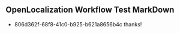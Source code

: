## OpenLocalization Workflow Test MarkDown
* 806d362f-68f8-41c0-b925-b621a8656b4c thanks!

<!--HONumber=Jul16_HO4-->


